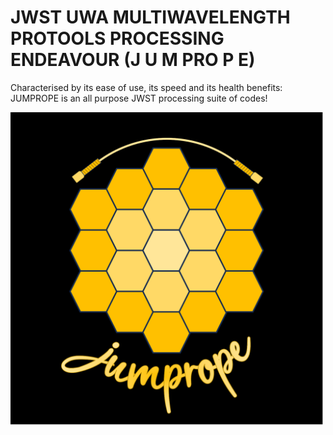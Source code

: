 # JWST UWA MULTIWAVELENGTH PROTOOLS PROCESSING ENDEAVOUR (J U M PRO P E)

Characterised by its ease of use, its speed and its health benefits: JUMPROPE is an all purpose JWST processing suite of codes!

<img src="https://github.com/JordanDSilva/JUMPROPE/blob/main/logo.pdf" width="500" height="500"/>
